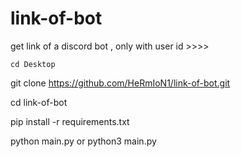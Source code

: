 # link-of-bot
get link of a discord bot , only with user id >>>>


```cd Desktop``` 

git clone https://github.com/HeRmIoN1/link-of-bot.git

cd link-of-bot

pip install -r requirements.txt

python main.py or python3 main.py

